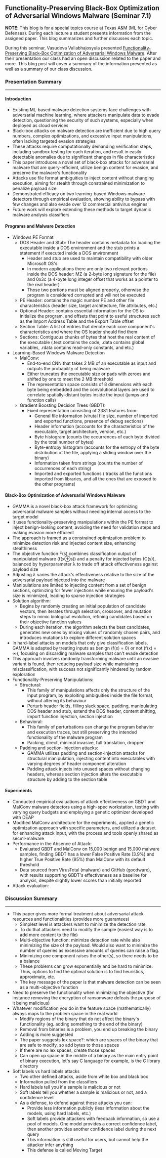 ## Functionality-Preserving Black-Box Optimization of Adversarial Windows Malware (Seminar 7.1)

**NOTE**: This blog is for a special topics course at Texas A&M (ML for Cyber Defenses). During each lecture a student presents information from the assigned paper. This blog summarizes and further discusses each topic.

During this seminar, Vasudeva Vallabhajosyula presented [Functionality-Preserving Black-Box Optimization of Adversarial Windows Malware]([[https://dl.acm.org/doi/pdf/10.1145/3375894.3375898?casa_token=2AMOrMymeNUAAAAA:2_gmqLQwhwg_4iQfLEb6tXOgEc14XcyuFh0T1xm7CnwrMcDGyrUEWifi5EIZEAMCrIRi3qizZjU](https://dl.acm.org/doi/pdf/10.1145/3433667.3433669?casa_token=eEW4bOQHFG4AAAAA:NDdeq08vALIlAjKaK2HODkj5oRBRr1v-5K43jqaSEI5vBmpaINY20wonwAAThCytkMht5oE21tM)](https://ieeexplore.ieee.org/stamp/stamp.jsp?tp=&arnumber=9437194)). After their presentation our class had an open discussion related to the paper and more. This blog post will cover a summary of the information presented as well as a summary of our class discussion.

### Presentation Summary

---
#### Introduction
- Existing ML-based malware detection systems face challenges with adversarial machine learning, where attackers manipulate data to evade detection, questioning the security of such systems, especially when deployed as cloud services
- Black-box attacks on malware detection are inefficient due to high query numbers, complex optimizations, and excessive input manipulations, often lacking targeted evasion strategies
- These attacks require computationally demanding verification steps, including sandbox testing for each iteration, and result in easily detectable anomalies due to significant changes in file characteristics
- This paper introduces a novel set of black-box attacks for adversarial malware that are query-efficient, utilize benign content for evasion, and preserve the malware's functionality
- Attacks use file format ambiguities to inject content without changing execution, aiming for stealth through constrained minimization to penalize payload size
- Demonstrated efficacy on two learning-based Windows malware detectors through empirical evaluation, showing ability to bypass with few changes and also evade over 12 commercial antivirus engines
- Future work will explore extending these methods to target dynamic malware analysis classifiers

#### Programs and Malware Detection
- Windows PE Format
  - DOS Header and Stub: The header contains metadata for loading the executable inside a DOS environment and the stub prints a statement if executed inside a DOS environment
    - Header and stub are used to maintain compatibility with older Microsoft OS's
    - In modern applications there are only two relevant portions inside the DOS header: MZ (a 2-byte long signature for the file) and $0x3$c (a 4-byte long integer offset that works as a pointer to the real header)
    - Those two portions must be aligned properly, otherwise the program is considered corrupted and will not be executed
  - PE Header: contains the magic number PE and other file characteristics (header size, target architecture, file attributes, etc.)
  - Optional Header: contains essential information for the OS to initialize the program, and offsets that point to useful structures such as the Import Address Table and the Export Table offset
  - Section Table: A list of entries that denote each core component's characteristics and where the OS loader should find them
  - Sections: Contiguous chunks of bytes that host the real content of the executable (.text contains the code, .data contains global variables, .rdata contains read-only constants, and etc.)
- Learning-Based Windows Malware Detection
  - MalConv:
    - End-to-end CNN that takes 2 MB of an executable as input and outputs the probability of being malware
    - Either truncates the executable size or pads with zeroes and shifted by one to meet the 2 MB threshold
    - The representation space consists of 8 dimensions with each byte being embedded and the convolutional layers are used to correlate spatially-distant bytes inside the input (jumps and function calls)
  - Gradient Boosting Decision Trees (GBDT):
    - Fixed representation consisting of 2381 features from:
      - General file information (virutal file size, number of imported and exported functions, presence of debug sections)
      - Header information (accounts for the characteristics of the executable, target architecture, version, etc.)
      - Byte histogram (counts the occurrences of each byte divided by the total number of bytes)
      - Byte-entropy histogram (accounts for the entropy of the byte distribution of the file, applying a sliding window over the binary)
      - Information taken from strings (counts the number of occurrences of each string)
      - Imported and exported functions ( tracks all the functions imported from libraries, and all the ones that are exposed to the other programs)

#### Black-Box Optimization of Adversarial Windows Malware
- GAMMA is a novel black-box attack framework for optimizing adversarial malware samples without needing internal access to the target model
- It uses functionality-preserving manipulations within the PE format to inject benign-looking content, avoiding the need for validation steps and making evasion more efficient
- The approach is framed as a constrained optimization problem to minimize detection risk and injected content size, enhancing stealthiness
- The objective function F(s) combines classification output of manipulated malware (f(x⊕s)) and a penalty for injected bytes (C(s)), balanced by hyperparameter λ to trade off attack effectiveness against payload size
- Adjusting λ varies the attack's effectiveness relative to the size of the adversarial payload injected into the malware
- Manipulations are limited to injecting content from a set of benign sections, optimizing for fewer injections while ensuring the payload's size is minimized, leading to sparse injection strategies
- Solution algorithm:
  - Begins by randomly creating an initial population of candidate vectors, then iterates through selection, crossover, and mutation steps to mimic biological evolution, refining candidates based on their objective function values
  - During each iteration, the algorithm selects the best candidates, generates new ones by mixing values of randomly chosen pairs, and introduces mutations to explore different solution spaces
- In hard-label attacks on models that only give classification labels, GAMMA is adapted by treating inputs as benign (f(x) = 0) or not (f(x) = ∞), focusing on discarding malware samples that can't evade detection
- This approach involves randomly transforming malware until an evasive variant is found, then reducing payload size while maintaining misclassification, with success not significantly hindered by random exploration
- Functionality-Preserving Manipulations:
  - Structural:
    - This family of manipulations affects only the structure of the input program, by exploiting ambiguities inside the file format, without altering its behaviour
    - Perturb header fields, filling slack space, padding, manipulating DOS header and stub, extend the DOS header, content shifting, import function injection, section injection
  - Behavioral:
    - This family of perturbations can change the program behavior and execution traces, but still preserving the intended functionality of the malware program
    - Packing, direct, minimal invasive, full translation, dropper
  - Padding and section-injection attacks:
    - GAMMA utilizes padding and section-injection attacks for structural manipulation, injecting content into executables with varying degrees of header component alteration
    - Padding attack injects into unused spaces without changing headers, whereas section injection alters the executable structure by adding to the section table

#### Experiments
- Conducted empirical evaluations of attack effectiveness on GBDT and MalConv malware detectors using a high-spec workstation, testing with varying query budgets and employing a genetic optimizer developed with DEAP
- Modified MalConv architecture for the experiments, applied a genetic optimization approach with specific parameters, and utilized a dataset for enhancing attack input, with the process and tools openly shared as secml-malware
- Performance in the Absence of Attack:
  - Evaluated GBDT and MalConv on 15,000 benign and 15,000 malware samples, finding GBDT has a lower False Positive Rate (3.9%) and higher True Positive Rate (95%) than MalConv with its default threshold
  - Data sourced from VirusTotal (malware) and GitHub (goodware), with results supporting GBDT's effectiveness as a baseline for analysis, despite slightly lower scores than initially reported
- Attack evaluation:

    
### Discussion Summary

---
- This paper gives more formal treatment about adversarial attack resources and functionalities (provides more guarantees)
  - Simplest level is attackers want to minimize the detection rate
  - To do that attackers need to modify the sample (easiest way is to add more content to the file)
  - Multi-objective function: minimize detection rate while also minimizing the size of the payload. Would also want to minimize the number of queries as excessive amounts of queries can raise a flag.
  - Minimizing one component raises the other(s), so there needs to be a balance
  - These problems can grow exponentially and be hard to minimize. Thus, options to find the optimal solution is to find heuristics, approximate, etc.
  - The key message of the paper is that malware detection can be seen as a multi-objective function
- Need to preserve the functionality when minimizing the objective (for instance removing the encryption of ransomware defeats the purpose of it being malicious)
- Whatever modification you do in the feature space (mathematically) always maps to the problem space in the real world
  - Modify regions of the binary that do not affect the binary's functionality (eg. adding something to the end of the binary)
  - Removal from binaries is a problem, you end up breaking the binary
  - Adding is more suggested
  - The paper suggests lex space?: which are spaces of the binary that are safe to modify, so add bytes to those spaces
  - If there are no lex spaces, create those spaces
  - Can open up space in the middle of a binary as the main entry point of binary execution, let's say C language for example, is the C library directory
- Soft labels vs hard labels attacks
  - Two other defined attacks, aside from white box and black box
  - Information pulled from the classifiers
  - Hard labels tell you if a sample is malicious or not
  - Soft labels tell you whether a sample is malicious or not, and a confidence level
  - As a defense, to defend against these attacks you can:
    - Provide less information publicly (less information about the models, using hard labels, etc.)
    - Soft labels provide attackers with feedback information, so use a pool of models. One model provides a correct confidence label, then another provides another confidence label during the next query
    - This information is still useful for users, but cannot help the attacker infer anything
    - This defense is called Moving Target
